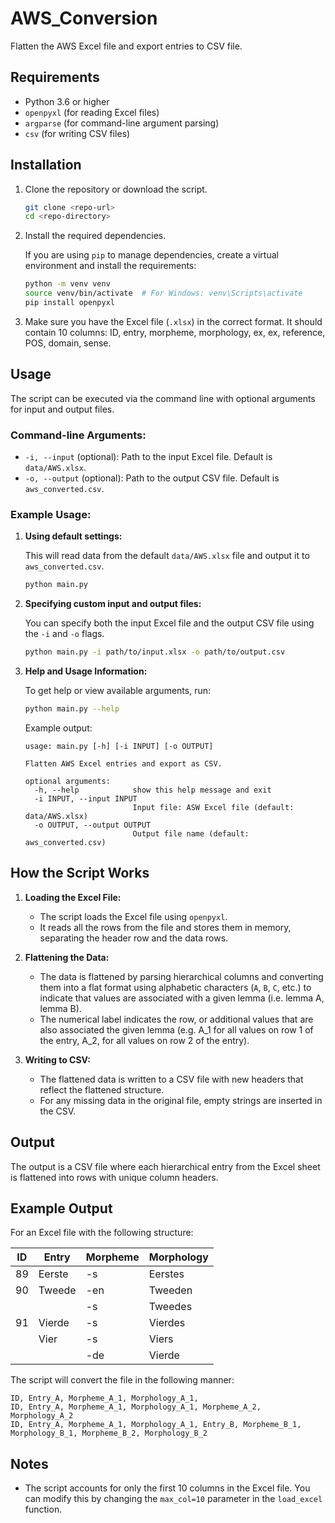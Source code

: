 # AWS_Conversion
Flatten the AWS Excel file and export entries to CSV file.

## Requirements

- Python 3.6 or higher
- `openpyxl` (for reading Excel files)
- `argparse` (for command-line argument parsing)
- `csv` (for writing CSV files)

## Installation

1. Clone the repository or download the script.

    ```bash
    git clone <repo-url>
    cd <repo-directory>
    ```

2. Install the required dependencies.

    If you are using `pip` to manage dependencies, create a virtual environment and install the requirements:

    ```bash
    python -m venv venv
    source venv/bin/activate  # For Windows: venv\Scripts\activate
    pip install openpyxl
    ```

3. Make sure you have the Excel file (`.xlsx`) in the correct format. It should contain 10 columns: ID, entry, morpheme<t>, morphology<t>, ex<original>, ex<t>, reference, POS, domain, sense.

## Usage

The script can be executed via the command line with optional arguments for input and output files.

### Command-line Arguments:

- `-i, --input` (optional): Path to the input Excel file. Default is `data/AWS.xlsx`.
- `-o, --output` (optional): Path to the output CSV file. Default is `aws_converted.csv`.

### Example Usage:

1. **Using default settings:**

    This will read data from the default `data/AWS.xlsx` file and output it to `aws_converted.csv`.

    ```bash
    python main.py
    ```

2. **Specifying custom input and output files:**

    You can specify both the input Excel file and the output CSV file using the `-i` and `-o` flags.

    ```bash
    python main.py -i path/to/input.xlsx -o path/to/output.csv
    ```

3. **Help and Usage Information:**

    To get help or view available arguments, run:

    ```bash
    python main.py --help
    ```

    Example output:

    ```
    usage: main.py [-h] [-i INPUT] [-o OUTPUT]

    Flatten AWS Excel entries and export as CSV.

    optional arguments:
      -h, --help            show this help message and exit
      -i INPUT, --input INPUT
                            Input file: ASW Excel file (default: data/AWS.xlsx)
      -o OUTPUT, --output OUTPUT
                            Output file name (default: aws_converted.csv)
    ```

## How the Script Works

1. **Loading the Excel File:**
    - The script loads the Excel file using `openpyxl`.
    - It reads all the rows from the file and stores them in memory, separating the header row and the data rows.
   
2. **Flattening the Data:**
    - The data is flattened by parsing hierarchical columns and converting them into a flat format using alphabetic characters (`A`, `B`, `C`, etc.) to indicate that values are associated with a given lemma (i.e. lemma A, lemma B).
    - The numerical label indicates the row, or additional values that are also associated the given lemma (e.g. A_1 for all values on row 1 of the entry, A_2, for all values on row 2 of the entry).
   
3. **Writing to CSV:**
    - The flattened data is written to a CSV file with new headers that reflect the flattened structure.
    - For any missing data in the original file, empty strings are inserted in the CSV.

## Output

The output is a CSV file where each hierarchical entry from the Excel sheet is flattened into rows with unique column headers.

## Example Output

For an Excel file with the following structure:

| ID | Entry   | Morpheme | Morphology |
|----|---------|----------|------------|
| 89 | Eerste  | -s       | Eerstes    |
| 90 | Tweede  | -en      | Tweeden    | 
|    |         | -s       | Tweedes    | 
| 91 | Vierde  | -s       | Vierdes    | 
|    | Vier    | -s       | Viers      | 
|    |         | -de      | Vierde     | 

The script will convert the file in the following manner:

```csv
ID, Entry_A, Morpheme_A_1, Morphology_A_1,
ID, Entry_A, Morpheme_A_1, Morphology_A_1, Morpheme_A_2, Morphology_A_2
ID, Entry_A, Morpheme_A_1, Morphology_A_1, Entry_B, Morpheme_B_1, Morphology_B_1, Morpheme_B_2, Morphology_B_2
```

## Notes

- The script accounts for only the first 10 columns in the Excel file. You can modify this by changing the `max_col=10` parameter in the `load_excel` function.
